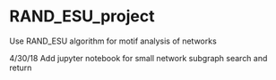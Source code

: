 # RAND_ESU_project
Use RAND_ESU algorithm for motif analysis of networks

4/30/18
Add jupyter notebook for small network subgraph search and return
